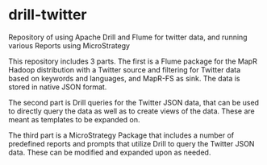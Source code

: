 # drill-twitter
Repository of using Apache Drill and Flume for twitter data, and running various Reports using MicroStrategy

This repository includes 3 parts. The first is a Flume package for the MapR Hadoop distribution with a Twitter source and filtering for Twitter data based on keywords and languages, and MapR-FS as sink. The data is stored in native JSON format. 

The second part is Drill queries for the Twitter JSON data,
that can be used to directly query the data as well as to create views of the data. These are meant as templates to be expanded on.

The third part is a MicroStrategy Package that includes a number of predefined reports and prompts that utilize Drill to query the Twitter JSON data. These can be modified and expanded upon as needed.
